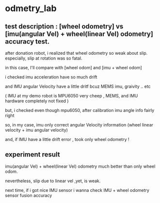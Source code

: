 # odmetry_lab
## test description : [wheel odometry] vs [imu(angular Vel) + wheel(linear Vel) odometry] accuracy test.

after donation robot, i realized that wheel odometry so weak about slip. 
especially, slip at rotation was so fatal.

in this case, I'll compare with [wheel odom] and [imu + wheel odom] 

i checked imu acceleration have so much drift 

and IMU angular Velocity have a little dritf bcuz MEMS imu, graivity .. etc 

( IMU at my demo robot is MPU6050 very cheep , MEMS, and IMU hardware completely not fixed )

but, i checked  even though mpu6050, after calibration imu angle info fairly right

so, in my case, imu only correct angular Velocity information (wheel linear velocity + imu angular velocity)

and, if IMU have a little drift error , took only wheel odometry !

## experiment result

 imu(angular Vel) + wheel(linear Vel) odometry much better than only wheel odom.
 
 nevertheless, slip due to linear vel ,yet, is weak.

 next time, if i got nice IMU sensor i wanna check IMU + wheel odometry sensor fusion accuracy 
